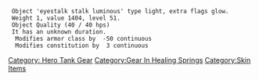 ` Object 'eyestalk stalk luminous' type light, extra flags glow.`  
` Weight 1, value 1404, level 51.`  
` Object Quality (40 / 40 hps)`  
` It has an unknown duration.`  
`  Modifies armor class by  -50 continuous`  
`  Modifies constitution by  3 continuous`

[Category: Hero Tank Gear](Category:_Hero_Tank_Gear "wikilink")
[Category:Gear In Healing
Springs](Category:Gear_In_Healing_Springs "wikilink") [Category:Skin
Items](Category:Skin_Items "wikilink")
